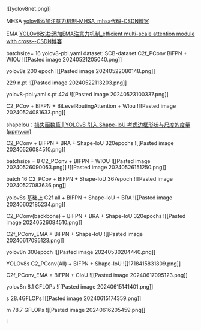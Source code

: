 ![[yolov8net.png]]


MHSA [yolov8添加注意力机制-MHSA_mhsa代码-CSDN博客](https://blog.csdn.net/ROCKY__________/article/details/131804291)

EMA [YOLOv8改进:添加EMA注意力机制_efficient multi-scale attention module with cross--CSDN博客](https://blog.csdn.net/ShawN1022/article/details/132854884)

batchsize= 16
yolov8-pbi.yaml
dataset: SCB-dataset
C2f_PConv BiFPN + WIOU
![[Pasted image 20240521205040.png]]


yolov8s 200 epoch
![[Pasted image 20240522080148.png]]

229 n.pt
![[Pasted image 20240522113203.png]]

yolov8-pbi.yaml  s.pt 424
![[Pasted image 20240523100337.png]]

C2_PCov + BIFPN + BiLevelRoutingAttention + WIou 
![[Pasted image 20240524081633.png]]

shapeIou：[损失函数篇 | YOLOv8 引入 Shape-IoU 考虑边框形状与尺度的度量 (ppmy.cn)](https://www.ppmy.cn/news/1294985.html?action=onClick)

C2_PConv + BIFPN + BRA + Shape-IoU 320epochs
![[Pasted image 20240526084510.png]]


batchsize = 8
C2_PConv + BIFPN + WIOU
![[Pasted image 20240526090053.png]]
![[Pasted image 20240526151250.png]]


batch 16 
C2_PCov + BIFPN +  Shape-IoU 367epoch
![[Pasted image 20240527083636.png]]


yolov8s 基础上 C2f all + BIFPN +  Shape-IoU + BRA
![[Pasted image 20240602185234.png]]

C2_PConv(backbone) + BIFPN + BRA + Shape-IoU 320epochs
![[Pasted image 20240526084510.png]]


C2f_PConv_EMA + BiFPN + Shape-IoU
![[Pasted image 20240617095123.png]]





yolov8n 300epoch
![[Pasted image 20240530204440.png]]


YOLOv8s C2_PConv(All) + BIFPN +  Shape-IoU 
![[1718415831809.png]]




C2f_PConv_EMA + BiFPN + CIoU
![[Pasted image 20240617095123.png]]




yolov8n   8.1 GFLOPs
![[Pasted image 20240615141401.png]]


s 28.4GFLOPs
![[Pasted image 20240615174359.png]]


m 78.7 GFLOPs
![[Pasted image 20240616205459.png]]

l 

